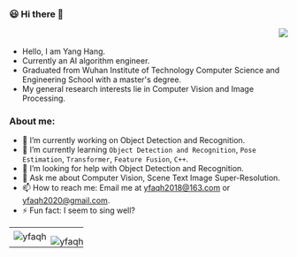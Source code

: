### 😃 Hi there 👋 <p align="right">![](https://komarev.com/ghpvc/?username=yfaqh&label=Total+visitors&color=blueviolet&style=plastic)</p>
- Hello, I am Yang Hang.
- Currently an AI algorithm engineer.
- Graduated from Wuhan Institute of Technology Computer Science and Engineering School with a master's degree.
- My general research interests lie in Computer Vision and Image Processing.

<!-- 
**yfaqh/yfaqh** is a ✨ _special_ ✨ repository because its `README.md` (this file) appears on your GitHub profile.

Here are some ideas to get you started: -->

### About me:
<!-- - 🔭 I’m currently working on Scene Text Image Super-Resolution problems with text priors. -->
<!-- - 👯 I’m looking to collaborate on Text or Document related research. -->
<!-- - 🤔 I’m looking for help with prior information coding. -->
<!-- - 👯 I’m looking to collaborate on Object Detection and Recognition related research. -->
- 🔭 I’m currently working on Object Detection and Recognition.
- 🌱 I’m currently learning `Object Detection and Recognition`, `Pose Estimation`, `Transformer`, `Feature Fusion`, `C++`.
- 🤔 I’m looking for help with Object Detection and Recognition.
- 💬 Ask me about Computer Vision, Scene Text Image Super-Resolution.
- 📫 How to reach me: Email me at yfaqh2018@163.com or yfaqh2020@gmail.com.
- ⚡ Fun fact: I seem to sing well?
<!-- - 😄 Pronouns:  -->

<table>
 <tr>
    <td>
        <img align="center" src="https://github-readme-stats-git-masterrstaa-rickstaa.vercel.app/api?username=yfaqh&show_icons=true" alt="yfaqh" />
    </td>
    <td style="padding: 15px 0px 0px 0px;">
        <img align="center" src="https://github-readme-stats-git-masterrstaa-rickstaa.vercel.app/api/top-langs/?username=yfaqh&show_icons=true&layout=compact" alt="yfaqh" />
    </td>
 </tr>
</table>

<!-- 
[![yfaqh's GitHub stats](https://github-readme-stats.vercel.app/api?username=yfaqh)](https://github.com/yfaqh)

[![yfaqh's Top Langs](https://github-readme-stats.vercel.app/api/top-langs/?username=yfaqh&show_icons=true&layout=compact)](https://github.com/yfaqh) -->
